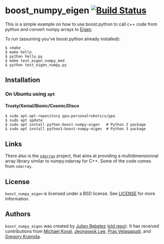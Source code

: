 # boost_numpy_eigen [![Build Status](https://travis-ci.org/personalrobotics/boost_numpy_eigen.svg?branch=master)](https://travis-ci.org/personalrobotics/boost_numpy_eigen)

This is a simple example on how to use boost.python to call c++ code from python and convert numpy arrays to [Eigen](http://eigen.tuxfamily.org/index.php?title=Main_Page).

To run (assuming you've boost.python already installed):

```console
$ cmake .
$ make hello
$ python hello.py
$ make test_eigen_numpy_mod
$ python test_eigen_numpy.py
```

## Installation

### On Ubuntu using `apt`

#### Trusty/Xenial/Bionic/Cosmic/Disco

```
$ sudo apt-apt-repository ppa:personalrobotics/ppa
$ sudo apt update
$ sudo apt install python-boost-numpy-eigen   # Python 2 package
$ sudo apt install python3-boost-numpy-eigen  # Python 3 package
```

## Links

There also is the [`ndarray`](https://github.com/ndarray/ndarray) project, that aims at providing a multidimensionnal
array library similar to numpy.ndarray for C++. Some of the code comes from `ndarray`.

## License

`boost_numpy_eigen` is licensed under a BSD license. See [LICENSE](./LICENSE) for more information.

## Authors

`boost_numpy_eigen` was created by [Julien Rebetez](https://github.com/julienr) ([old repo](https://github.com/julienr/boost_numpy_eigen)). It has received contributions from [Michael Koval](https://github.com/mkoval), [Jeongseok Lee](https://github.com/jslee02), [Pras Velagapudi](https://github.com/psigen), and [Gregory Kramida](https://github.com/Algomorph).

